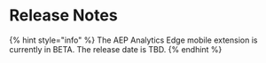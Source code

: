 # Release Notes

{% hint style="info" %}
The AEP Analytics Edge mobile extension is currently in BETA. The release date is TBD.
{% endhint %}

